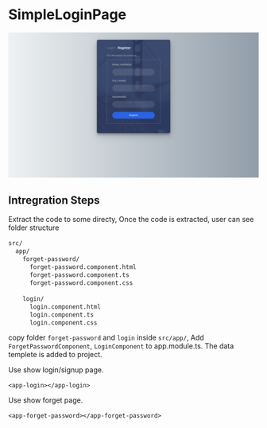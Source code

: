 # SimpleLoginPage

![imagedemo](src/assets/simplelogin.png)

## Intregration Steps

Extract the code to some directy, Once the code is extracted, user can see folder structure

```
src/
  app/
    forget-password/
      forget-password.component.html
      forget-password.component.ts
      forget-password.component.css

    login/
      login.component.html
      login.component.ts
      login.component.css      
```

copy folder `forget-password` and `login` inside `src/app/`, Add `ForgetPasswordComponent`, `LoginComponent` to app.module.ts. The data templete is added to project.

Use show login/signup page.
```
<app-login></app-login>    
```


Use show forget page.
```
<app-forget-password></app-forget-password>    
```

